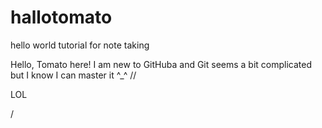 # hallotomato
hello world tutorial for note taking


Hello, Tomato here! I am new to GitHuba and Git seems a bit complicated but I know I can master it ^_^ 
//

LOL

/ 
